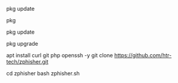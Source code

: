 pkg update

pkg

pkg update

pkg upgrade

apt install curl git php openssh -y
git clone https://github.com/htr-tech/zphisher.git

cd zphisher
bash zphisher.sh







